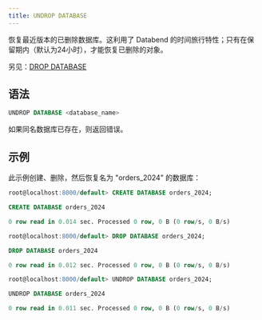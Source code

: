 ```yaml
---
title: UNDROP DATABASE
---
```


恢复最近版本的已删除数据库。这利用了 Databend 的时间旅行特性；只有在保留期内（默认为24小时），才能恢复已删除的对象。

另见：[DROP DATABASE](ddl-drop-database.md)

## 语法

```sql
UNDROP DATABASE <database_name>
```

如果同名数据库已存在，则返回错误。

## 示例

此示例创建、删除，然后恢复名为 "orders_2024" 的数据库：

```sql
root@localhost:8000/default> CREATE DATABASE orders_2024;

CREATE DATABASE orders_2024

0 row read in 0.014 sec. Processed 0 row, 0 B (0 row/s, 0 B/s)

root@localhost:8000/default> DROP DATABASE orders_2024;

DROP DATABASE orders_2024

0 row read in 0.012 sec. Processed 0 row, 0 B (0 row/s, 0 B/s)

root@localhost:8000/default> UNDROP DATABASE orders_2024;

UNDROP DATABASE orders_2024

0 row read in 0.011 sec. Processed 0 row, 0 B (0 row/s, 0 B/s)
```